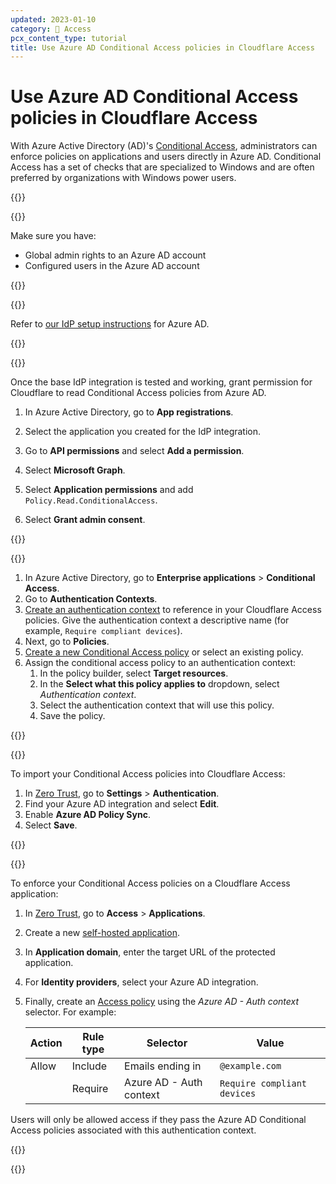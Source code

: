 ```yaml
---
updated: 2023-01-10
category: 🔐 Access
pcx_content_type: tutorial
title: Use Azure AD Conditional Access policies in Cloudflare Access
---
```


# Use Azure AD Conditional Access policies in Cloudflare Access

With Azure Active Directory (AD)'s [Conditional Access](https://learn.microsoft.com/en-us/azure/active-directory/conditional-access/overview), administrators can enforce policies on applications and users directly in Azure AD. Conditional Access has a set of checks that are specialized to Windows and are often preferred by organizations with Windows power users.

{{<tutorial>}}

{{<tutorial-prereqs>}}

Make sure you have:

- Global admin rights to an Azure AD account
- Configured users in the Azure AD account

{{</tutorial-prereqs>}}

{{<tutorial-step title="Set up an identity provider for your application">}}

Refer to [our IdP setup instructions](/cloudflare-one/identity/idp-integration/azuread/#set-up-azure-ad-as-an-identity-provider) for Azure AD.

{{</tutorial-step>}}

{{<tutorial-step title="Add API permission in Azure AD">}}

Once the base IdP integration is tested and working, grant permission for Cloudflare to read Conditional Access policies from Azure AD.

1. In Azure Active Directory, go to **App registrations**.

2. Select the application you created for the IdP integration.

3. Go to **API permissions** and select **Add a permission**.

4. Select **Microsoft Graph**.

5. Select **Application permissions** and add `Policy.Read.ConditionalAccess`.

6. Select **Grant admin consent**.

{{</tutorial-step>}}

{{<tutorial-step title="Configure Conditional Access in Azure AD">}}

1. In Azure Active Directory, go to **Enterprise applications** > **Conditional Access**.
2. Go to **Authentication Contexts**.
3. [Create an authentication context](https://learn.microsoft.com/en-us/entra/identity/conditional-access/concept-conditional-access-cloud-apps#authentication-context) to reference in your Cloudflare Access policies. Give the authentication context a descriptive name (for example, `Require compliant devices`).
4. Next, go to **Policies**.
5. [Create a new Conditional Access policy](https://learn.microsoft.com/en-us/entra/identity/conditional-access/concept-conditional-access-policies) or select an existing policy.
6. Assign the conditional access policy to an authentication context:
    1. In the policy builder, select **Target resources**.
    2. In the **Select what this policy applies to** dropdown, select _Authentication context_.
    3. Select the authentication context that will use this policy.
    4. Save the policy.

{{</tutorial-step>}}

{{<tutorial-step title="Sync Conditional Access with Zero Trust">}}

To import your Conditional Access policies into Cloudflare Access:

1. In [Zero Trust](https://one.dash.cloudflare.com), go to **Settings** > **Authentication**.
2. Find your Azure AD integration and select **Edit**.
3. Enable **Azure AD Policy Sync**.
4. Select **Save**.

{{</tutorial-step>}}

{{<tutorial-step title="Create an Access application">}}

To enforce your Conditional Access policies on a Cloudflare Access application:

1. In [Zero Trust](https://one.dash.cloudflare.com), go to **Access** > **Applications**.

2. Create a new [self-hosted application](/cloudflare-one/applications/configure-apps/self-hosted-apps/).

3. In **Application domain**, enter the target URL of the protected application.

4. For **Identity providers**, select your Azure AD integration.

5. Finally, create an [Access policy](/cloudflare-one/policies/access/) using the _Azure AD - Auth context_ selector. For example:

   | Action | Rule type | Selector         | Value                                              |
   | ------ | --------- | ---------------- | -------------------------------------------------- |
   | Allow  | Include   | Emails ending in | `@example.com`                                     |
   |        | Require   | Azure AD - Auth context     | `Require compliant devices` |

Users will only be allowed access if they pass the Azure AD Conditional Access policies associated with this authentication context.

{{</tutorial-step>}}

{{</tutorial>}}